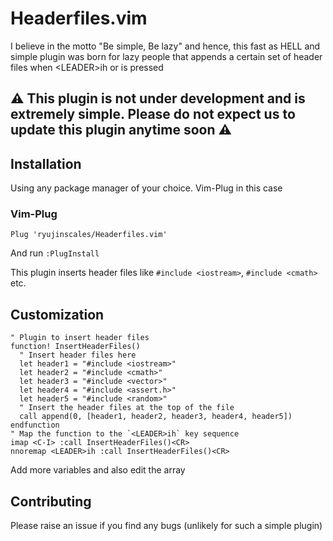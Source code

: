 # Headerfiles.vim
I believe in the motto "Be simple, Be lazy" and hence, this fast as HELL and simple plugin was born for lazy people that appends a certain set of header files when &lt;LEADER>ih or <C-I> is pressed

## ⚠ This plugin is not under development and is extremely simple. Please do not expect us to update this plugin anytime soon ⚠

## Installation
Using any package manager of your choice. Vim-Plug in this case
### Vim-Plug
```vim
Plug 'ryujinscales/Headerfiles.vim'
```
And run `:PlugInstall`

This plugin inserts header files like `#include <iostream>`, `#include <cmath>` etc.

## Customization
```vim
" Plugin to insert header files
function! InsertHeaderFiles()
  " Insert header files here
  let header1 = "#include <iostream>"
  let header2 = "#include <cmath>"
  let header3 = "#include <vector>"
  let header4 = "#include <assert.h>"
  let header5 = "#include <random>"
  " Insert the header files at the top of the file
  call append(0, [header1, header2, header3, header4, header5])
endfunction
" Map the function to the `<LEADER>ih` key sequence
imap <C-I> :call InsertHeaderFiles()<CR>
nnoremap <LEADER>ih :call InsertHeaderFiles()<CR>
```

Add more variables and also edit the array

## Contributing

Please raise an issue if you find any bugs (unlikely for such a simple plugin)
